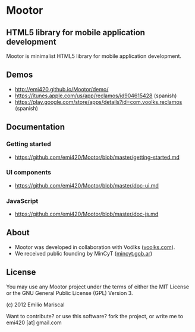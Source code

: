 # Mootor

## HTML5 library for mobile application development

Mootor is minimalist HTML5 library for mobile application development.

## Demos

* http://emi420.github.io/Mootor/demo/
* https://itunes.apple.com/us/app/reclamos/id904615428 (spanish)
* https://play.google.com/store/apps/details?id=com.voolks.reclamos (spanish)

## Documentation

### Getting started

* https://github.com/emi420/Mootor/blob/master/getting-started.md

### UI components

* https://github.com/emi420/Mootor/blob/master/doc-ui.md

### JavaScript

* https://github.com/emi420/Mootor/blob/master/doc-js.md

## About

* Mootor was developed in collaboration with Voölks ([voolks.com](https://voolks.com)).
* We received public founding by MinCyT ([mincyt.gob.ar](http://mincyt.gob.ar))

## License

You may use any Mootor project under the terms of either the MIT License or the GNU General Public License (GPL) Version 3.

(c) 2012 Emilio Mariscal

Want to contribute? or use this software? fork the project, or write me to emi420 [at] gmail.com
